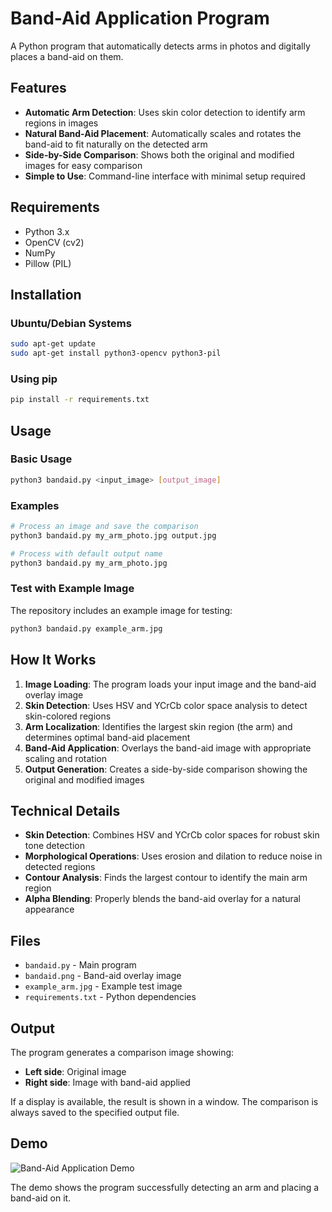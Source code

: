 # Band-Aid Application Program

A Python program that automatically detects arms in photos and digitally places a band-aid on them.

## Features

- **Automatic Arm Detection**: Uses skin color detection to identify arm regions in images
- **Natural Band-Aid Placement**: Automatically scales and rotates the band-aid to fit naturally on the detected arm
- **Side-by-Side Comparison**: Shows both the original and modified images for easy comparison
- **Simple to Use**: Command-line interface with minimal setup required

## Requirements

- Python 3.x
- OpenCV (cv2)
- NumPy
- Pillow (PIL)

## Installation

### Ubuntu/Debian Systems

```bash
sudo apt-get update
sudo apt-get install python3-opencv python3-pil
```

### Using pip

```bash
pip install -r requirements.txt
```

## Usage

### Basic Usage

```bash
python3 bandaid.py <input_image> [output_image]
```

### Examples

```bash
# Process an image and save the comparison
python3 bandaid.py my_arm_photo.jpg output.jpg

# Process with default output name
python3 bandaid.py my_arm_photo.jpg
```

### Test with Example Image

The repository includes an example image for testing:

```bash
python3 bandaid.py example_arm.jpg
```

## How It Works

1. **Image Loading**: The program loads your input image and the band-aid overlay image
2. **Skin Detection**: Uses HSV and YCrCb color space analysis to detect skin-colored regions
3. **Arm Localization**: Identifies the largest skin region (the arm) and determines optimal band-aid placement
4. **Band-Aid Application**: Overlays the band-aid image with appropriate scaling and rotation
5. **Output Generation**: Creates a side-by-side comparison showing the original and modified images

## Technical Details

- **Skin Detection**: Combines HSV and YCrCb color spaces for robust skin tone detection
- **Morphological Operations**: Uses erosion and dilation to reduce noise in detected regions
- **Contour Analysis**: Finds the largest contour to identify the main arm region
- **Alpha Blending**: Properly blends the band-aid overlay for a natural appearance

## Files

- `bandaid.py` - Main program
- `bandaid.png` - Band-aid overlay image
- `example_arm.jpg` - Example test image
- `requirements.txt` - Python dependencies

## Output

The program generates a comparison image showing:
- **Left side**: Original image
- **Right side**: Image with band-aid applied

If a display is available, the result is shown in a window. The comparison is always saved to the specified output file.

## Demo

![Band-Aid Application Demo](https://github.com/user-attachments/assets/5226e42c-39dc-4254-a67e-c8d91f7d83b9)

The demo shows the program successfully detecting an arm and placing a band-aid on it.
